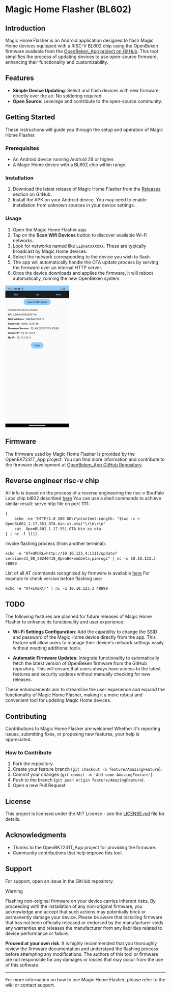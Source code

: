 # Magic Home Flasher (BL602)

## Introduction
Magic Home Flasher is an Android application designed to flash Magic Home devices equipped with a RISC-V BL602 chip using the OpenBeken firmware available from the [OpenBeken_App project on GitHub](https://github.com/openshwprojects/OpenBK7231T_App). This tool simplifies the process of updating devices to use open-source firmware, enhancing their functionality and customizability.

## Features
- **Simple Device Updating**: Select and flash devices with new firmware directly over the air. No soldering required
- **Open Source**: Leverage and contribute to the open-source community.

## Getting Started
These instructions will guide you through the setup and operation of Magic Home Flasher.

### Prerequisites
- An Android device running Android 29 or higher.
- A Magic Home device with a BL602 chip within range.

### Installation
1. Download the latest release of Magic Home Flasher from the [Releases](https://github.com/kruzer/mhflasher/releases) section on GitHub.
2. Install the APK on your Android device. You may need to enable installation from unknown sources in your device settings.

### Usage
1. Open the Magic Home Flasher app.
2. Tap on the **Scan Wifi Devices** button to discover available Wi-Fi networks.
3. Look for networks named like `LEDnetXXXXXX`. These are typically broadcast by Magic Home devices.
4. Select the network corresponding to the device you wish to flash.
5. The app will automatically handle the OTA update process by serving the firmware over an internal HTTP server.
6. Once the device downloads and applies the firmware, it will reboot automatically, running the new OpenBeken system.

<img src="img/Screenshot_20240422-001651_mhflasher.png" width="200">

## Firmware
The firmware used by Magic Home Flasher is provided by the OpenBK7231T_App project. You can find more information and contribute to the firmware development at [OpenBeken_App GitHub Repository](https://github.com/openshwprojects/OpenBK7231T_App).

## Reverse engineer risc-v chip
All info is based on the process of a reverse engineering the risc-v Bouffalo Labs chip bl602 described [here](reverse_engineer/README.md)
You can use a shell commands to achieve similar result:
serve http file on port 1111:
```shell
{
    echo -ne "HTTP/1.0 200 OK\r\nContent-Length: "$(wc -c < OpenBL602_1.17.551_OTA.bin.xz.ota)"\r\n\r\n"
    cat  OpenBL602_1.17.551_OTA.bin.xz.ota 
} | nc -l 1111
```
invoke flashing process (from another terminal):
```shell
echo -e "AT+UPURL=http://10.10.123.4:1111/update?version=33_00_20240418_OpenBeken&beta,pierogi" | nc -u 10.10.123.3 48899
```
List of all AT commands recognized by firmware is available [here](reverse_engineer/at_commands.txt) 
For example to check version before flashing use:
```shell
echo -e "AT+LVER\r" | nc -u 10.10.123.3 48899
```
## TODO

The following features are planned for future releases of Magic Home Flasher to enhance its functionality and user experience:

- **Wi-Fi Settings Configuration**: Add the capability to change the SSID and password of the Magic Home device directly from the app. This feature will allow users to manage their device's network settings easily without needing additional tools.

- **Automatic Firmware Updates**: Integrate functionality to automatically fetch the latest version of OpenBeken firmware from the GitHub repository. This will ensure that users always have access to the latest features and security updates without manually checking for new releases.

These enhancements aim to streamline the user experience and expand the functionality of Magic Home Flasher, making it a more robust and convenient tool for updating Magic Home devices.

## Contributing
Contributions to Magic Home Flasher are welcome! Whether it's reporting issues, submitting fixes, or proposing new features, your help is appreciated.

### How to Contribute
1. Fork the repository.
2. Create your feature branch (`git checkout -b feature/AmazingFeature`).
3. Commit your changes (`git commit -m 'Add some AmazingFeature'`).
4. Push to the branch (`git push origin feature/AmazingFeature`).
5. Open a new Pull Request.

## License
This project is licensed under the MIT License - see the [LICENSE.md](LICENSE.md) file for details.

## Acknowledgments
- Thanks to the OpenBK7231T_App project for providing the firmware.
- Community contributions that help improve this tool.

## Support
For support, open an issue in the GitHub repository.

>[!Warning]
>Flashing non-original firmware on your device carries inherent risks. By proceeding with the installation of any non-original firmware, you acknowledge and accept that such actions may potentially brick or permanently damage your device. Please be aware that installing firmware that has not been officially released or endorsed by the manufacturer voids any warranties and releases the manufacturer from any liabilities related to device performance or failure.
>
>**Proceed at your own risk**. It is highly recommended that you thoroughly review the firmware documentation and understand the flashing process before attempting any modifications. The authors of this tool or firmware are not responsible for any damages or losses that may occur from the use of this software.
---
For more information on how to use Magic Home Flasher, please refer to the wiki or contact support.
